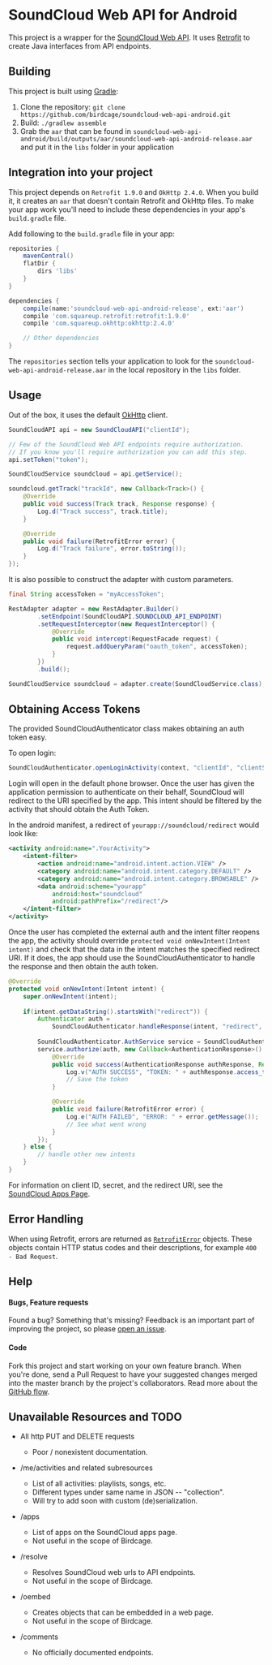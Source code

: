# SoundCloud Web API for Android

This project is a wrapper for the [SoundCloud Web API](https://developers.soundcloud.com/docs/api/reference). It uses [Retrofit](http://square.github.io/retrofit/) to create Java interfaces from API endpoints.

## Building
This project is built using [Gradle](https://gradle.org/):

1. Clone the repository: `git clone https://github.com/birdcage/soundcloud-web-api-android.git`
2. Build: `./gradlew assemble`
3. Grab the `aar` that can be found in `soundcloud-web-api-android/build/outputs/aar/soundcloud-web-api-android-release.aar` and put it in the `libs` folder in your application

## Integration into your project

This project depends on `Retrofit 1.9.0` and `OkHttp 2.4.0`. When you build it, it creates an `aar` that doesn't contain Retrofit and OkHttp files. To make your app work you'll need to include these dependencies in your app's `build.gradle` file.

Add following to the `build.gradle` file in your app:

```groovy
repositories {
    mavenCentral()
    flatDir {
        dirs 'libs'
    }
}

dependencies {
    compile(name:'soundcloud-web-api-android-release', ext:'aar')
    compile 'com.squareup.retrofit:retrofit:1.9.0'
    compile 'com.squareup.okhttp:okhttp:2.4.0'

    // Other dependencies
}
```

The `repositories` section tells your application to look for the `soundcloud-web-api-android-release.aar` in the local repository in the `libs` folder.



## Usage

Out of the box, it uses the default [OkHttp](http://square.github.io/okhttp/) client.

```java
SoundCloudAPI api = new SoundCloudAPI("clientId");

// Few of the SoundCloud Web API endpoints require authorization.
// If you know you'll require authorization you can add this step.
api.setToken("token");

SoundCloudService soundcloud = api.getService();

soundcloud.getTrack("trackId", new Callback<Track>() {
    @Override
    public void success(Track track, Response response) {
        Log.d("Track success", track.title);
    }

    @Override
    public void failure(RetrofitError error) {
        Log.d("Track failure", error.toString());
    }
});
```

It is also possible to construct the adapter with custom parameters.

```java
final String accessToken = "myAccessToken";

RestAdapter adapter = new RestAdapter.Builder()
        .setEndpoint(SoundCloudAPI.SOUNDCLOUD_API_ENDPOINT)
        .setRequestInterceptor(new RequestInterceptor() {
            @Override
            public void intercept(RequestFacade request) {
                request.addQueryParam("oauth_token", accessToken);
            }
        })
        .build();

SoundCloudService soundcloud = adapter.create(SoundCloudService.class);
```

## Obtaining Access Tokens

The provided SoundCloudAuthenticator class makes obtaining an auth token easy.

To open login:

```java
SoundCloudAuthenticator.openLoginActivity(context, "clientId", "clientSecret");
```
Login will open in the default phone browser. Once the user has given the application permission to authenticate on their behalf, SoundCloud will redirect to the URI specified by the app. This intent should be filtered by the activity that should obtain the Auth Token.

In the android manifest, a redirect of `yourapp://soundcloud/redirect` would look like:

```xml
<activity android:name=".YourActivity">
    <intent-filter>
        <action android:name="android.intent.action.VIEW" />
        <category android:name="android.intent.category.DEFAULT" />
        <category android:name="android.intent.category.BROWSABLE" />
        <data android:scheme="yourapp" 
            android:host="soundcloud" 
            android:pathPrefix="/redirect"/>
    </intent-filter>
</activity>
```

Once the user has completed the external auth and the intent filter reopens the app, the activity should override `protected void onNewIntent(Intent intent)` and check that the data in the intent matches the specified redirect URI. If it does, the app should use the SoundCloudAuthenticator to handle the response and then obtain the auth token.

```java
@Override
protected void onNewIntent(Intent intent) {
    super.onNewIntent(intent);
    
    if(intent.getDataString().startsWith("redirect")) {
        Authenticator auth = 
            SoundCloudAuthenticator.handleResponse(intent, "redirect", "clientId", "secret"); 
            
        SoundCloudAuthenticator.AuthService service = SoundCloudAuthenticator.getAuthService();
        service.authorize(auth, new Callback<AuthenticationResponse>() {
            @Override
            public void success(AuthenticationResponse authResponse, Response response) {
                Log.v("AUTH SUCCESS", "TOKEN: " + authResponse.access_token);
                // Save the token
            }

            @Override 
            public void failure(RetrofitError error) {
                Log.e("AUTH FAILED", "ERROR: " + error.getMessage());
                // See what went wrong
            }
        });
    } else {
        // handle other new intents    
    }
}
```

For information on client ID, secret, and the redirect URI, see the [SoundCloud Apps Page](http://soundcloud.com/you/apps). 

## Error Handling

When using Retrofit, errors are returned as [`RetrofitError`](http://square.github.io/retrofit/javadoc/retrofit/RetrofitError.html) objects. These objects contain HTTP status codes and their descriptions, for example `400 - Bad Request`.

## Help

#### Bugs, Feature requests
Found a bug? Something that's missing? Feedback is an important part of improving the project, so please [open an issue](https://github.com/birdcage/soundcloud-web-api-android/issues).

#### Code
Fork this project and start working on your own feature branch. When you're done, send a Pull Request to have your suggested changes merged into the master branch by the project's collaborators. Read more about the [GitHub flow](https://guides.github.com/introduction/flow/).

## Unavailable Resources and TODO

- All http PUT and DELETE requests
  - Poor / nonexistent documentation.
  
- /me/activities and related subresources
  - List of all activities: playlists, songs, etc.
  - Different types under same name in JSON -- "collection".
  - Will try to add soon with custom (de)serialization.
  
- /apps
  - List of apps on the SoundCloud apps page.
  - Not useful in the scope of Birdcage.
  
- /resolve
  - Resolves SoundCloud web urls to API endpoints.
  - Not useful in the scope of Birdcage.
  
- /oembed
  - Creates objects that can be embedded in a web page.
  - Not useful in the scope of Birdcage.
  
- /comments
  - No officially documented endpoints.